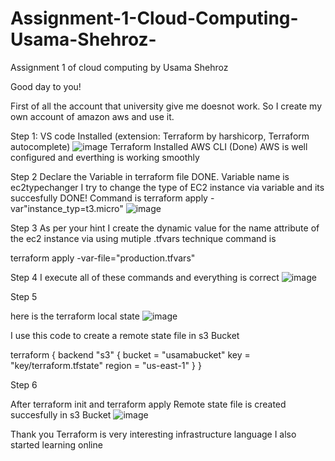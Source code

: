 # Assignment-1-Cloud-Computing-Usama-Shehroz-
Assignment 1 of cloud computing by Usama Shehroz

Good day to you!

First of all the account that university give me doesnot work. So I create my own account of amazon aws and use it.

Step 1:
VS code Installed (extension: Terraform by harshicorp, Terraform autocomplete)
![image](https://user-images.githubusercontent.com/52674289/171297290-2dfde034-9530-4f5a-813a-a62aab9d9326.png)
Terraform Installed
AWS CLI (Done)
AWS is well configured and everthing is working smoothly


Step 2
Declare the Variable in terraform file DONE. Variable name is ec2typechanger
I try to change the type of EC2 instance via variable and its succesfully DONE!
Command is terraform apply -var"instance_typ=t3.micro"
![image](https://user-images.githubusercontent.com/52674289/171297564-7e6fbf2f-1e10-41a7-9ff9-f4b948edd0d8.png)


Step 3
As per your hint I create the dynamic value for the name attribute of the ec2 instance via using mutiple .tfvars technique
command is 

terraform apply -var-file="production.tfvars"


Step 4
I execute all of these commands and everything is correct
![image](https://user-images.githubusercontent.com/52674289/171304474-b4528b51-b531-4b54-a29c-929ac63287cc.png)


Step 5

here is the terraform local state
![image](https://user-images.githubusercontent.com/52674289/171304625-292338f9-9840-4964-93b0-bc10b5766553.png)


I use this code to create a remote state file in s3 Bucket

terraform {
  backend "s3" {
    bucket = "usamabucket"
    key    = "key/terraform.tfstate"
    region = "us-east-1"
  }
}




Step 6

After terraform init and terraform apply 
Remote state file is created succesfully in s3 Bucket
![image](https://user-images.githubusercontent.com/52674289/171304843-1ccfd545-af33-49aa-b58b-65deff0b05fb.png)



Thank you Terraform is very interesting infrastructure language I also started learning online


